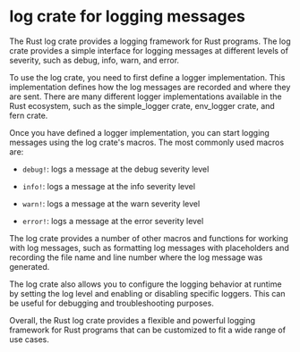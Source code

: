 # log crate for logging messages

The Rust log crate provides a logging framework for Rust programs. The log crate provides a simple interface for logging messages at different levels of severity, such as debug, info, warn, and error.

To use the log crate, you need to first define a logger implementation. This implementation defines how the log messages are recorded and where they are sent. There are many different logger implementations available in the Rust ecosystem, such as the simple_logger crate, env_logger crate, and fern crate.

Once you have defined a logger implementation, you can start logging messages using the log crate's macros. The most commonly used macros are:

* `debug!`: logs a message at the debug severity level

* `info!`: logs a message at the info severity level

* `warn!`: logs a message at the warn severity level

* `error!`: logs a message at the error severity level

The log crate provides a number of other macros and functions for working with log messages, such as formatting log messages with placeholders and recording the file name and line number where the log message was generated.

The log crate also allows you to configure the logging behavior at runtime by setting the log level and enabling or disabling specific loggers. This can be useful for debugging and troubleshooting purposes.

Overall, the Rust log crate provides a flexible and powerful logging framework for Rust programs that can be customized to fit a wide range of use cases.